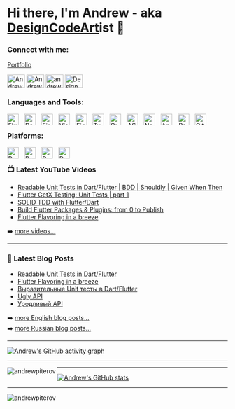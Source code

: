 # Hi there, I'm Andrew - aka [DesignCodeArt](https://www.youtube.com/channel/UCpmllZa6ZsHl0FuDqO8JZhQ)ist 👋

### Connect with me:

<a href="https://andrewpiterov.pro/" target="_blank">Portfolio</a>

<p align="left">
<a href="https://twitter.com/AndrewPiterov" target="blank"><img align="center" src="https://raw.githubusercontent.com/rahuldkjain/github-profile-readme-generator/master/src/images/icons/Social/twitter.svg" alt="AndrewPiterov" height="30" width="40" /></a>
<a href="https://linkedin.com/in/andrewpiterov" target="blank"><img align="center" src="https://raw.githubusercontent.com/rahuldkjain/github-profile-readme-generator/master/src/images/icons/Social/linked-in-alt.svg" alt="Andrew Piterov" height="30" width="40" /></a>
<a href="https://instagram.com/andrew_piterov" target="blank"><img align="center" src="https://raw.githubusercontent.com/rahuldkjain/github-profile-readme-generator/master/src/images/icons/Social/instagram.svg" alt="andrew_piterov" height="30" width="40" /></a>
<a href="https://www.youtube.com/channel/UCpmllZa6ZsHl0FuDqO8JZhQ" target="blank"><img align="center" src="https://raw.githubusercontent.com/rahuldkjain/github-profile-readme-generator/master/src/images/icons/Social/youtube.svg" alt="Design Code Art" height="30" width="40" /></a>
</p>

### Languages and Tools:

<img align="left" alt="Flutter" width="26px" src="https://cdn.jsdelivr.net/gh/devicons/devicon/icons/flutter/flutter-original.svg" style="padding-right:10px;" />
<img align="left" alt="Dart" width="26px" src="https://cdn.jsdelivr.net/gh/devicons/devicon/icons/dart/dart-original.svg" style="padding-right:10px;" />
<img align="left" alt="Firebase" width="26px" src="https://cdn.jsdelivr.net/gh/devicons/devicon/icons/firebase/firebase-plain.svg" style="padding-right:10px;"/>
<img align="left" alt="Visual Studio Code" width="26px" src="https://cdn.jsdelivr.net/gh/devicons/devicon/icons/vscode/vscode-original.svg" style="padding-right:10px;" />
<img align="left" alt="Figma" width="26px" src="https://cdn.jsdelivr.net/gh/devicons/devicon/icons/figma/figma-original.svg" style="padding-right:10px;" />
<img align="left" alt="TypeScript" width="26px" src="https://cdn.jsdelivr.net/gh/devicons/devicon/icons/typescript/typescript-original.svg" style="padding-right:10px;" />
<img align="left" alt="GraphQL" width="26px" src="https://cdn.jsdelivr.net/gh/devicons/devicon/icons/graphql/graphql-plain.svg" style="padding-right:10px;" />
<img align="left" alt="ASP.NET" width="26px" src="https://cdn.jsdelivr.net/gh/devicons/devicon/icons/dotnetcore/dotnetcore-original.svg" style="padding-right:10px;" />
<img align="left" alt="Node.js" width="26px" src="https://cdn.jsdelivr.net/gh/devicons/devicon/icons/nodejs/nodejs-original.svg" style="padding-right:10px;" />
<img align="left" alt="Angular" width="26px"  src="https://cdn.jsdelivr.net/gh/devicons/devicon/icons/angularjs/angularjs-original.svg" style="padding-right:10px;" />  
<img align="left" alt="PostgresQL" width="26px" src="https://cdn.jsdelivr.net/gh/devicons/devicon/icons/postgresql/postgresql-original.svg" style="padding-right:10px;" />
<img align="left" alt="Git" width="26px" src="https://cdn.jsdelivr.net/gh/devicons/devicon/icons/git/git-original.svg" style="padding-right:10px;" />

<br />

### Platforms:

<img align="left" alt="Dart" width="26px" src="https://cdn.jsdelivr.net/gh/devicons/devicon/icons/android/android-original.svg"  style="padding-right:10px;" />
<img align="left" alt="Dart" width="26px" src="https://cdn.jsdelivr.net/gh/devicons/devicon/icons/apple/apple-original.svg"  style="padding-right:10px;" />
<img align="left" alt="Dart" width="26px"  alt="Dart" src="https://cdn.jsdelivr.net/gh/devicons/devicon/icons/windows8/windows8-original.svg"  style="padding-right:10px;" />
<img align="left" alt="Dart" width="26px"  alt="Dart" src="https://cdn.jsdelivr.net/gh/devicons/devicon/icons/linux/linux-original.svg"  style="padding-right:10px;" />
          
<br />


### 📺 Latest YouTube Videos

<!-- YOUTUBE:START -->
- [Readable Unit Tests in Dart/Flutter | BDD | Shouldly | Given When Then](https://www.youtube.com/watch?v=1j9UoOX7Iqs)
- [Flutter GetX Testing: Unit Tests | part 1](https://www.youtube.com/watch?v=FWra0ORVios)
- [SOLID TDD with Flutter/Dart](https://www.youtube.com/watch?v=HDzxE244URg)
- [Build Flutter Packages & Plugins: from 0 to Publish](https://www.youtube.com/watch?v=dcfrlrVjHPc)
- [Flutter Flavoring in a breeze](https://www.youtube.com/watch?v=sWAu5ZVeXMs)

<!-- YOUTUBE:END -->

➡️ [more videos...](https://www.youtube.com/channel/UCpmllZa6ZsHl0FuDqO8JZhQ/videos)

---

### 📕 Latest Blog Posts

<!-- BLOG-POST-LIST:START -->
- [Readable Unit Tests in Dart/Flutter](https://dev.to/andrewpiterov/readable-unit-tests-in-dartflutter-2b37)
- [Flutter Flavoring in a breeze](https://habr.com/ru/post/556382/)
- [Выразительные Unit тесты в Dart/Flutter](https://habr.com/ru/post/666196/)
- [Ugly API](https://dev.to/andrewpiterov/ugly-api-1o25)
- [Уродливый API](https://habr.com/ru/post/551924/)
<!-- BLOG-POST-LIST:END -->

➡️ [more English blog posts...](https://dev.to/andrewpiterov) \
➡️ [more Russian blog posts...](https://habr.com/ru/users/AndrewPiterov/posts/)

---

[![Andrew's GitHub activity graph](https://activity-graph.herokuapp.com/graph?username=andrewpiterov&&theme=xcode)](https://github.com/andrewpiterov)

---

<p><img align="left" src="https://github-readme-stats.vercel.app/api/top-langs?username=andrewpiterov&show_icons=true&locale=en&layout=compact&theme=tokyonight" alt="andrewpiterov" /></p>

---

[![Andrew's GitHub stats](https://github-readme-stats.vercel.app/api?username=andrewpiterov&show_icons=true&hide_border=true&count_private=true&theme=highcontrast)](https://github.com/andrewpiterov/github-readme-stats)

---

<p><img align="center" src="https://github-readme-streak-stats.herokuapp.com/?user=andrewpiterov&&theme=tokyonight" alt="andrewpiterov" /></p>

